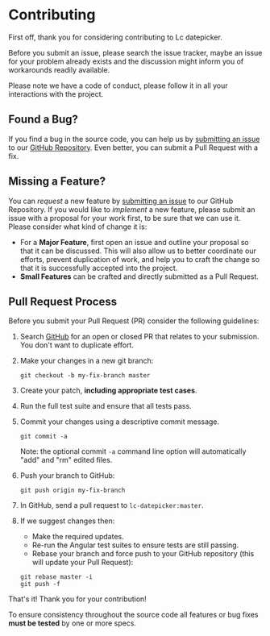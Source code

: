 # Contributing

First off, thank you for considering contributing to Lc datepicker.

Before you submit an issue, please search the issue tracker, maybe an issue for your problem already exists and the discussion might inform you of workarounds readily available.

Please note we have a code of conduct, please follow it in all your interactions with the project.

## <a name="issue"></a> Found a Bug?
If you find a bug in the source code, you can help us by
[submitting an issue][newIssue] to our [GitHub Repository][github]. Even better, you can submit a Pull Request with a fix.

## <a name="feature"></a> Missing a Feature?
You can *request* a new feature by [submitting an issue][newIssue] to our GitHub
Repository. If you would like to *implement* a new feature, please submit an issue with
a proposal for your work first, to be sure that we can use it.
Please consider what kind of change it is:

* For a **Major Feature**, first open an issue and outline your proposal so that it can be
discussed. This will also allow us to better coordinate our efforts, prevent duplication of work,
and help you to craft the change so that it is successfully accepted into the project.
* **Small Features** can be crafted and directly submitted as a Pull Request.


## Pull Request Process

Before you submit your Pull Request (PR) consider the following guidelines:

1. Search [GitHub][issues] for an open or closed PR
  that relates to your submission. You don't want to duplicate effort.
2. Make your changes in a new git branch:

     ```shell
     git checkout -b my-fix-branch master
     ```

3. Create your patch, **including appropriate test cases**.
4. Run the full test suite and ensure that all tests pass.
5. Commit your changes using a descriptive commit message.

     ```shell
     git commit -a
     ```
    Note: the optional commit `-a` command line option will automatically "add" and "rm" edited files.

6. Push your branch to GitHub:

    ```shell
    git push origin my-fix-branch
    ```

7. In GitHub, send a pull request to `lc-datepicker:master`.
8. If we suggest changes then:
    * Make the required updates.
    * Re-run the Angular test suites to ensure tests are still passing.
    * Rebase your branch and force push to your GitHub repository (this will update your Pull Request):

    ```shell
    git rebase master -i
    git push -f
    ```

That's it! Thank you for your contribution!


To ensure consistency throughout the source code all features or bug fixes **must be tested** by one or more specs.


[github]: https://github.com/LibusoftCicom/lc-datepicker
[issues]: https://github.com/LibusoftCicom/lc-datepicker/issues
[newIssue]: https://github.com/LibusoftCicom/lc-datepicker/issues/new
